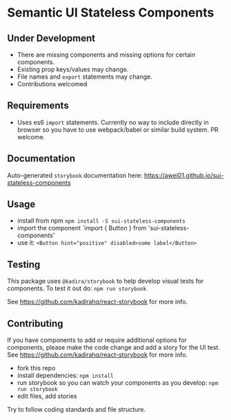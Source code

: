 # Semantic UI Stateless Components

## Under Development
* There are missing components and missing options for certain components.
* Existing prop keys/values may change.
* File names and `export` statements may change.
* Contributions welcomed

## Requirements
* Uses es6 `import` statements. Currently no way to include directly in browser so you have to use webpack/babel or similar build system. PR welcome.

## Documentation
Auto-generated `storybook` documentation here: https://awei01.github.io/sui-stateless-components

## Usage
* install from npm `npm install -S sui-stateless-components`
* import the component `import { Button } from 'sui-stateless-components'
* use it: `<Button hint="positive" disabled>some label</Button>`

## Testing
This package uses `@kadira/storybook` to help develop visual tests for components. To test it out do: `npm run storybook`

See https://github.com/kadirahq/react-storybook for more info.

## Contributing
If you have components to add or require additional options for components, please make the code change and add a story for the UI test. See https://github.com/kadirahq/react-storybook for more info.

* fork this repo
* install dependencies: `npm install`
* run storybook so you can watch your components as you develop: `npm run storybook`
* edit files, add stories

Try to follow coding standards and file structure.
